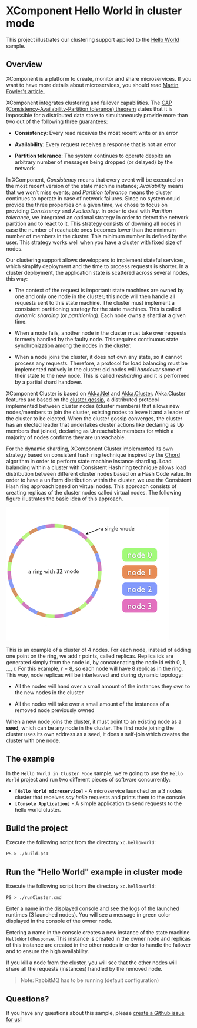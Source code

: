 # XComponent Hello World in cluster mode

This project illustrates our clustering support applied to the [Hello World](../xc.helloworld) sample.

## Overview

XComponent is a platform to create, monitor and share microservices.
If you want to have more details about microservices, you should read [Martin Fowler's article.](http://martinfowler.com/articles/microservices.html)
 
XComponent integrates clustering and failover capabilities. The [CAP (Consistency-Availability-Partition tolerance) theorem](https://en.wikipedia.org/wiki/CAP_theorem) states that it is impossible for a distributed data store to simultaneously provide more than two out of the following three guarantees:

- **Consistency**: Every read receives the most recent write or an error

- **Availability**: Every request receives a response that is not an error

- **Partition tolerance**: The system continues to operate despite an arbitrary number of messages being dropped (or delayed) by the network

In XComponent, *Consistency* means that every event will be executed on the most recent version of the state machine instance; *Availability* means that we won’t miss events; and *Partition tolerance* means the cluster continues to operate in case of network failures. Since no system could provide the three properties on a given time, we chose to focus on providing *Consistency* and *Availability*. In order to deal with *Partition tolerance*, we integrated an optional strategy in order to detect the network partition and to react to it. This strategy consists of downing all nodes in case the number of reachable ones becomes lower than the minimum number of members in the cluster. This minimum number is defined by the user. This strategy works well when you have a cluster with fixed size of nodes.

Our clustering support allows developpers to implement stateful services, which simplify deployment and the time to process requests is shorter. In a cluster deployment, the application state is scattered across several nodes, this way:

- The context of the request is important: state machines are owned by one and only one node in the cluster; this node will then handle all requests sent to this state machine. The cluster must implement a consistent partitioning strategy for the state machines. This is called *dynamic sharding* (or *partitioning*). Each node owns a shard at a given time.

- When a node fails, another node in the cluster must take over requests formerly handled by the faulty node. This requires continuous state synchronization among the nodes in the cluster.

- When a node joins the cluster, it does not own any state, so it cannot process any requests. Therefore, a protocol for load balancing must be implemented natively in the cluster: old nodes will *handover* some of their state to the new node. This is called *resharding* and it is performed by a partial shard handover.

XComponent Cluster is based on [Akka.Net](https://getakka.net/articles/intro/what-is-akka.html) and [Akka.Cluster](https://getakka.net/articles/clustering/cluster-overview.html). Akka.Cluster features are based on the [cluster gossip](https://getakka.net/articles/clustering/cluster-overview.html#cluster-gossip), a distributed protocol implemented between cluster nodes (cluster members) that allows new nodes/members to join the cluster, existing nodes to leave it and a leader of the cluster to be elected. When the cluster gossip converges, the cluster has an elected leader that undertakes cluster actions like declaring as Up members that joined, declaring as Unreachable members for which a majority of nodes confirms they are unreachable. 

For the dynamic sharding, XComponent Cluster implemented its own strategy based on consistent hash ring technique inspired by the [Chord](https://pdos.csail.mit.edu/papers/chord:sigcomm01/chord_sigcomm.pdf) algorithm in order to perform state machine instance sharding. Load balancing within a cluster with Consistent Hash ring technique allows load distribution between different cluster nodes based on a Hash Code value. In order to have a uniform distribution within the cluster, we use the Consistent Hash ring approach based on virtual nodes. This approach consists of creating replicas of the cluster nodes called virtual nodes. The following figure illustrates the basic idea of this approach.

![Scheme](Consistent-hashing.png)

This is an example of a cluster of 4 nodes. For each node, instead of adding one point on the ring, we add r points, called replicas. Replica ids are generated simply from the node id,
by concatenating the node id with 0, 1, …, r. For this example, r = 8, so each node will have 8 replicas in the ring. This way, node replicas will be interleaved and during dynamic topology:
- All the nodes will hand over a small amount of the instances they own to the new nodes in the cluster

- All the nodes will take over a small amount of the instances of a removed node previously owned

When a new node joins the cluster, it must point to an existing node as a **seed**, which can be any node in the cluster. The first node joining the cluster uses its own address as a seed, it does a self-join which creates the cluster with one node. 

## The example

In the `Hello World in Cluster Mode` sample, we're going to use the `Hello World` project and run two different pieces of software concurrently:

* **`[Hello World microservice]`** - A microservice launched on a 3 nodes cluster that receives *say hello* requests and prints them to the console.
* **`[Console Application]`** - A simple application to send requests to the hello world cluster.

## Build the project

Execute the following script from the directory `xc.helloworld`:
```
PS > ./build.ps1
```

## Run the "Hello World" example in cluster mode

Execute the following script from the directory `xc.helloworld`:
```
PS > ./runCluster.cmd
```
Enter a name in the displayed console and see the logs of the launched runtimes (3 launched nodes). You will see a message in green color displayed in the console of the owner node.

Entering a name in the console creates a new instance of the state machine `HelloWorldResponse`. This instance is created in the owner node and replicas of this instance are created in the other nodes
in order to handle the failover and to ensure the high availability.

If you kill a node from the cluster, you will see that the other nodes will share all the requests (instances) handled by the
removed node.

> Note: RabbitMQ has to be running (default configuration) 

## Questions?

If you have any questions about this sample, please [create a Github issue for us](https://github.com/xcomponent/xcomponent/issues)!
